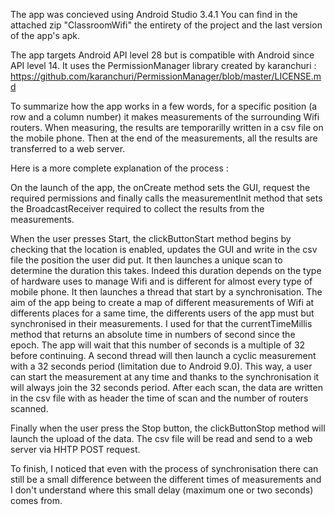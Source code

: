 The app was concieved using Android Studio 3.4.1 You can find in the attached zip "ClassroomWifi" the entirety of the project and the last version of the app's apk.

The app targets Android API level 28 but is compatible with Android since API level 14. It uses the PermissionManager library created by karanchuri : https://github.com/karanchuri/PermissionManager/blob/master/LICENSE.md

To summarize how the app works in a few words, for a specific position (a row and a column number) it makes measurements of the surrounding Wifi routers. When measuring, the results are temporarilly written in a csv file on the mobile phone. Then at the end of the measurements, all the results are transferred to a web server.

Here is a more complete explanation of the process :

On the launch of the app, the onCreate method sets the GUI, request the required permissions and finally calls the measurementInit method that sets the BroadcastReceiver required to collect the results from the measurements.

When the user presses Start, the clickButtonStart method begins by checking that the location is enabled, updates the GUI and write in the csv file the position the user did put. It then launches a unique scan to determine the duration this takes. Indeed this duration depends on the type of hardware uses to manage Wifi and is different for almost every type of mobile phone. It then launches a thread that start by a synchronisation. The aim of the app being to create a map of different measurements of Wifi at differents places for a same time, the differents users of the app must but synchronised in their measurements. I used for that the currentTimeMillis method that returns an absolute time in numbers of second since the epoch. The app will wait that this number of seconds is a multiple of 32 before continuing. A second thread will then launch a cyclic measurement with a 32 seconds period (limitation due to Android 9.0). This way, a user can start the measurement at any time and thanks to the synchronisation it will always join the 32 seconds period. After each scan, the data are written in the csv file with as header the time of scan and the number of routers scanned.

Finally when the user press the Stop button, the clickButtonStop method will launch the upload of the data. The csv file will be read and send to a web server via HHTP POST request.

To finish, I noticed that even with the process of synchronisation there can still be a small difference between the different times of measurements and I don't understand where this small delay (maximum one or two seconds) comes from.
